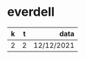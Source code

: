 # everdell

| k        | t           | data  |
| ------------- |:-------------:| -----:|
| 2      | 2 | 12/12/2021 |
